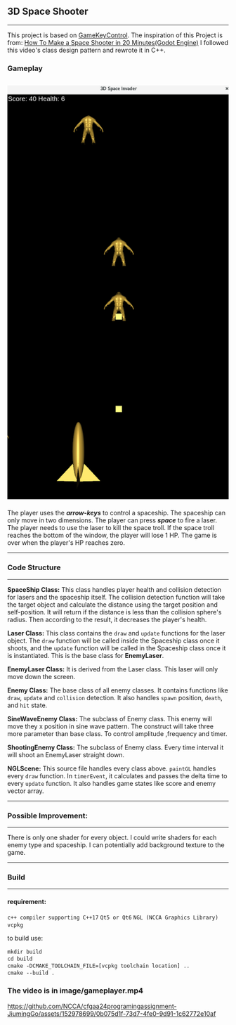## 3D Space Shooter

---

This project is based on [GameKeyControl](https://github.com/NCCA/AdvancedGameKeyControl). 
The inspiration of this Project is from: [How To Make a Space Shooter in 20 Minutes(Godot Engine)](https://youtu.be/qd0UTOQ_la8?si=2K4Nh4uwkipLyo0s)
I followed this video's class design pattern and rewrote it in C++. 
### Gameplay
![alt text](./image/3DSpaceShooter.png "screenshot")
---

The player uses the _**arrow-keys**_  to control a spaceship. The spaceship can only move in two dimensions. The player can press _**space**_ to fire a laser. The player needs to use the laser to kill the space troll. If the space troll reaches the bottom of the window, the player will lose 1 HP. The game is over when the player's HP reaches zero.

---

### Code Structure

---
**SpaceShip Class:**
This class handles player health and collision detection for lasers and the spaceship itself. The collision detection function will take the target object and calculate the distance using the target position and self-position. It will return if the distance is less than the collision sphere's radius. Then according to the result, it decreases the player's health.

**Laser Class:**
This class contains the `draw` and `update` functions for the laser object. The `draw` function will be called inside the Spaceship class once it shoots, and the `update` function will be called in the Spaceship class once it is instantiated. This is the base class for **EnemyLaser**.

**EnemyLaser Class:**
It is derived from the Laser class. This laser will only move down the screen.

**Enemy Class:**
The base class of all enemy classes. It contains functions like `draw`, `update` and `collision` detection. It also handles `spawn` position, `death`, and `hit` state.

**SineWaveEnemy Class:**
The subclass of Enemy class. This enemy will move they x position in sine wave pattern. The construct will take three more parameter than base class. To control amplitude ,frequency and timer.

**ShootingEnemy Class:**
The subclass of Enemy class. Every time interval it will shoot an EnemyLaser straight down. 

**NGLScene:**
This source file handles every class above. `paintGL` handles every `draw` function. In `timerEvent`, it calculates and passes the delta time to every `update` function. It also handles game states like score and enemy vector array.

---

### Possible Improvement:

---

There is only one shader for every object. I could write shaders for each enemy type and spaceship. I can potentially add background texture to the game.

---

### Build

---

#### requirement:
`c++ compiler supporting C++17`
`Qt5 or Qt6`
`NGL (NCCA Graphics Library)`
`vcpkg`

to build use:
```
mkdir build
cd build
cmake -DCMAKE_TOOLCHAIN_FILE=[vcpkg toolchain location] ..
cmake --build .
```
### The video is in image/gameplayer.mp4


https://github.com/NCCA/cfgaa24programingassignment-JiumingGo/assets/152978699/0b075d1f-73d7-4fe0-9d91-1c62772e10af



